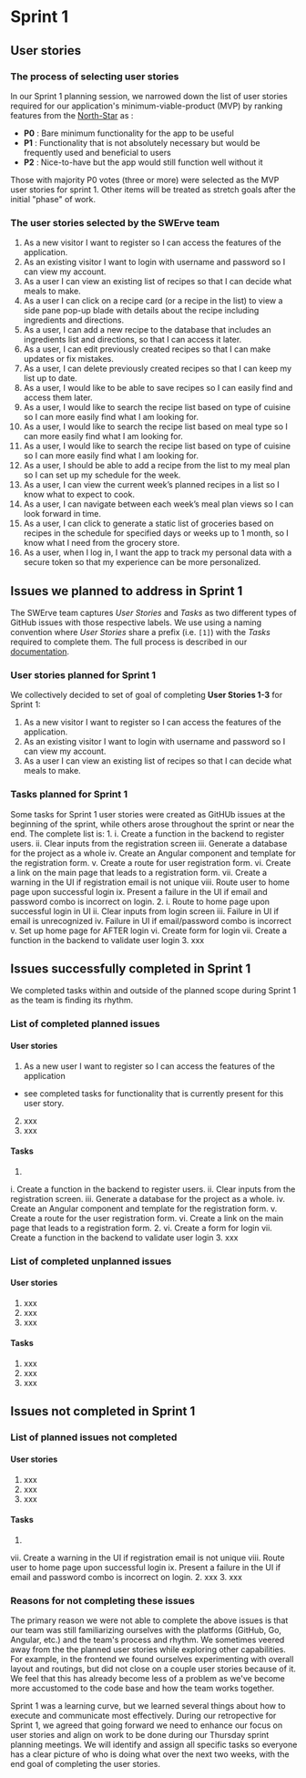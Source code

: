 # Sprint 1

## User stories

### The process of selecting user stories
In our Sprint 1 planning session, we narrowed down the list of user stories required for our application's minimum-viable-product (MVP) by ranking features from the [North-Star](RecipeAppRequirementSpec.md#feature-summary-and-user-stories) as :
* **P0** : Bare minimum functionality for the app to be useful
* **P1** : Functionality that is not absolutely necessary but would be frequently used and beneficial to users
* **P2** : Nice-to-have but the app would still function well without it

Those with majority P0 votes (three or more) were selected as the MVP user stories for sprint 1. Other items will be treated as stretch goals after the initial "phase" of work.

### The user stories selected by the SWErve team

1. As a new visitor I want to register so I can access the features of the application.
2. As an existing visitor I want to login with username and password so I can view my account.
3. As a user I can view an existing list of recipes so that I can decide what meals to make.
4. As a user I can click on a recipe card (or a recipe in the list) to view a side pane pop-up blade with details about the recipe including ingredients and directions. 
5. As a user, I can add a new recipe to the database that includes an ingredients list and directions, so that I can access it later.
6. As a user, I can edit previously created recipes so that I can make updates or fix mistakes.
7. As a user, I can delete previously created recipes so that I can keep my list up to date.
8. As a user, I would like to be able to save recipes so I can easily find and access them later.
9. As a user, I would like to search the recipe list based on type of cuisine so I can more easily find what I am looking for. 
10. As a user, I would like to search the recipe list based on meal type so I can more easily find what I am looking for. 
11. As a user, I would like to search the recipe list based on type of cuisine so I can more easily find what I am looking for. 
12. As a user, I should be able to add a recipe from the list to my meal plan so I can set up my schedule for the week.
13. As a user, I can view the current week’s planned recipes in a list so I know what to expect to cook.
14. As a user, I can navigate between each week’s meal plan views so I can look forward in time.
15. As a user, I can click to generate a static list of groceries based on recipes in the schedule for specified days or weeks up to 1 month, so I know what I need from the grocery store.
16. As a user, when I log in, I want the app to track my personal data with a secure token so that my experience can be more personalized.

## Issues we planned to address in Sprint 1

The SWErve team captures _User Stories_ and _Tasks_ as two different types of GitHub issues with those respective labels. We use using a naming convention where _User Stories_ share a prefix (i.e. `[1]`) with the _Tasks_ required to complete them. The full process is described in our [documentation](https://github.com/CEN3031-Spring2023-ProjectGroup50/SWEProject/wiki/Project-Execution-and-Organization).

### User stories planned for Sprint 1
We collectively decided to set of goal of completing **User Stories 1-3** for Sprint 1:
1. As a new visitor I want to register so I can access the features of the application.
2. As an existing visitor I want to login with username and password so I can view my account.
3. As a user I can view an existing list of recipes so that I can decide what meals to make.

### Tasks planned for Sprint 1
Some tasks for Sprint 1 user stories were created as GitHUb issues at the beginning of the sprint, while others arose throughout the sprint or near the end. The complete list is: 
1.
  i. Create a function in the backend to register users.
  ii. Clear inputs from the registration screen
  iii. Generate a database for the project as a whole
  iv. Create an Angular component and template for the registration form.
  v. Create a route for user registration form.
  vi. Create a link on the main page that leads to a registration form.
  vii. Create a warning in the UI if registration email is not unique
  viii. Route user to home page upon successful login
  ix. Present a failure in the UI if email and password combo is incorrect on login.
2.
  i. Route to home page upon successful login in UI
  ii. Clear inputs from login screen
  iii. Failure in UI if email is unrecognized
  iv. Failure in UI if email/password combo is incorrect
  v. Set up home page for AFTER login
  vi. Create form for login
  vii. Create a function in the backend to validate user login
3. xxx

## Issues successfully completed in Sprint 1

We completed tasks within and outside of the planned scope during Sprint 1 as the team is finding its rhythm.

### List of completed planned issues

#### User stories
1. As a new user I want to register so I can access the features of the application
  - see completed tasks for functionality that is currently present for this user story.
2. xxx
3. xxx

#### Tasks
1.
  i. Create a function in the backend to register users.
  ii. Clear inputs from the registration screen.
  iii. Generate a database for the project as a whole.
  iv. Create an Angular component and template for the registration form.
  v. Create a route for the user registration form.
  vi. Create a link on the main page that leads to a registration form.
2.
  vi. Create a form for login
  vii. Create a function in the backend to validate user login
3. xxx

### List of completed unplanned issues

#### User stories
1. xxx
2. xxx
3. xxx

#### Tasks
1. xxx
2. xxx
3. xxx

## Issues not completed in Sprint 1

### List of planned issues not completed

#### User stories
1. xxx
2. xxx
3. xxx

#### Tasks
1.
  vii. Create a warning in the UI if registration email is not unique
  viii. Route user to home page upon successful login
  ix. Present a failure in the UI if email and password combo is incorrect on login.
2. xxx
3. xxx

### Reasons for not completing these issues
The primary reason we were not able to complete the above issues is that our team was still familiarizing ourselves with the platforms (GitHub, Go, Angular, etc.) and the team's process and rhythm. We sometimes veered away from the the planned user stories while exploring other capabilities. For example, in the frontend we found ourselves experimenting with overall layout and routings, but did not close on a couple user stories because of it. We feel that this has already become less of a problem as we've become more accustomed to the code base and how the team works together. 

Sprint 1 was a learning curve, but we learned several things about how to execute and communicate most effectively. During our retropective for Sprint 1, we agreed that going forward we need to enhance our focus on user stories and align on work to be done during our Thursday sprint planning meetings. We will identify and assign all specific tasks so everyone has a clear picture of who is doing what over the next two weeks, with the end goal of completing the user stories.
